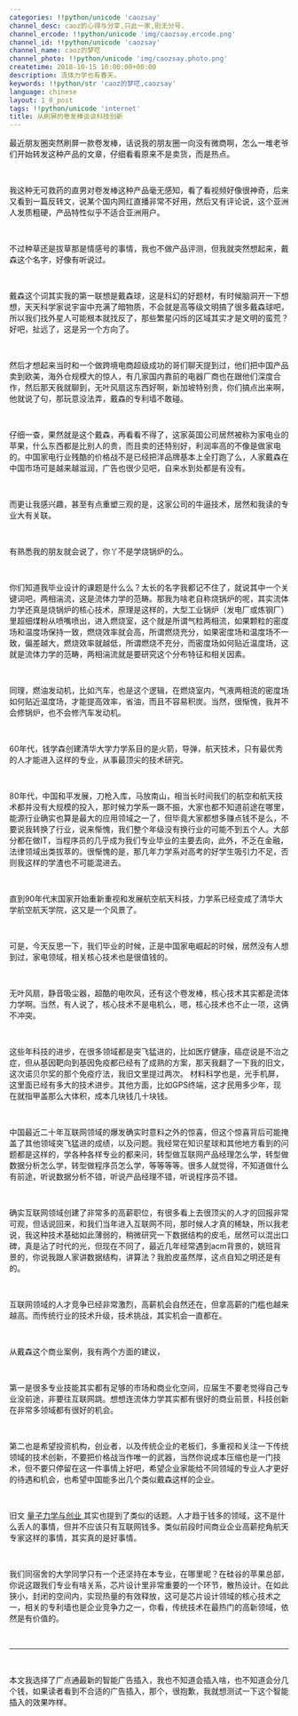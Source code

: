 ```yaml
---
categories: !!python/unicode 'caozsay'
channel_desc: caoz的心得与分享,只此一家,别无分号.
channel_ercode: !!python/unicode 'img/caozsay.ercode.png'
channel_id: !!python/unicode 'caozsay'
channel_name: caoz的梦呓
channel_photo: !!python/unicode 'img/caozsay.photo.png'
createtime: 2018-10-15 10:00:00+00:00
description: 流体力学也有春天。
keywords: !!python/str 'caoz的梦呓,caozsay'
language: chinese
layout: 1_0_post
tags: !!python/unicode 'internet'
title: 从刷屏的卷发棒谈谈科技创新
---
```

<div class="rich_media_content" id="js_content">
<p>
         最近朋友圈突然刷屏一款卷发棒，话说我的朋友圈一向没有微商啊，怎么一堆老爷们开始转发这种产品的文章，仔细看看原来不是卖货，而是热点。
        </p>
<p>
<br/>
</p>
<p>
         我这种无可救药的直男对卷发棒这种产品毫无感知，看了看视频好像很神奇，后来又看到一篇反转文，说某个国内网红直播非常不好用，然后又有评论说，这个亚洲人发质粗硬，产品特性似乎不适合亚洲用户。
        </p>
<p>
<br/>
</p>
<p>
         不过种草还是拔草那是情感号的事情，我也不做产品评测，但我就突然想起来，戴森这个名字，好像有听说过。
        </p>
<p>
<br/>
</p>
<p>
         戴森这个词其实我的第一联想是戴森球，这是科幻的好题材，有时候脑洞开一下想想，天天科学家说宇宙中充满了暗物质，不会就是高等级文明搞了很多戴森球吧，所以我们找外星人可能根本就找反了，那些繁星闪烁的区域其实才是文明的蛮荒？ 好吧，扯远了，这是另一个方向了。
        </p>
<p>
<br/>
</p>
<p>
         然后才想起来当时和一个做跨境电商超级成功的哥们聊天提到过，他们把中国产品卖到欧美，海外仓规模大的惊人，有几家国内靠前的电器厂商也在跟他们深度合作，然后那天我就聊到，无叶风扇这东西好啊，新加坡特别贵，你们搞点出来啊，他就说了句，那玩意没法弄，戴森的专利墙不敢碰。
        </p>
<p>
<br/>
</p>
<p>
         仔细一查，果然就是这个戴森，再看看不得了，这家英国公司居然被称为家电业的苹果，什么东西都是比别人的贵，而且卖的还特别好，利润率高的不像是做家电的。中国家电行业残酷的价格战不是已经把洋品牌基本上全打跑了么，人家戴森在中国市场可是越来越滋润，广告也很少见吧，自来水到处都是有没有。
        </p>
<p>
<br/>
</p>
<p>
         而更让我感兴趣，甚至有点重塑三观的是，这家公司的牛逼技术，居然和我读的专业大有关联。
        </p>
<p>
<br/>
</p>
<p>
         有熟悉我的朋友就会说了，你丫不是学烧锅炉的么。
        </p>
<p>
<br/>
</p>
<p>
         你们知道我毕业设计的课题是什么么？太长的名字我都记不住了，就说其中一个关键词吧，两相湍流，这是流体力学的范畴。那我为啥老自称烧锅炉的呢，其实流体力学还真是烧锅炉的核心技术，原理是这样的，大型工业锅炉（发电厂或炼钢厂）里超细煤粉从喷嘴喷出，进入燃烧室，这个就是所谓气粒两相流，如果颗粒的密度场和温度场保持一致，燃烧效率就会高，所谓燃烧充分，如果密度场和温度场不一致，偏差越大，燃烧效率就越低，所谓燃烧不充分，而密度场如何贴近温度场，这就是流体力学的范畴，两相湍流就是要研究这个分布特征和相关因素。
        </p>
<p>
<br/>
</p>
<p>
         同理，燃油发动机，比如汽车，也是这个逻辑，在燃烧室内，气液两相流的密度场如何贴近温度场，才能提高效率，省油，而且不容易积炭。当然，很惭愧，我并不会修锅炉，也不会修汽车发动机。
        </p>
<p>
<br/>
</p>
<p>
         60年代，钱学森创建清华大学力学系目的是火箭，导弹，航天技术，只有最优秀的人才能进入这样的专业，从事最顶尖的技术研究。
        </p>
<p>
<br/>
</p>
<p>
         80年代，中国和平发展，刀枪入库，马放南山，相当长时间我们的航空和航天技术都并没有大规模的投入，那时候力学系一蹶不振，大家也都不知道前途在哪里，能源行业确实也算是最大的应用领域之一了，但毕竟大家都想多赚点钱不是么，不要说我转换了行业，说来惭愧，我们整个年级没有换行业的可能不到五个人。大部分都在做IT，当程序员的几乎成为我们专业毕业的主要去向，此外，不乏在金融，法律领域出类拔萃的。很惭愧的是，那几年力学系对高考的好学生吸引力不足，否则我这样的学渣也不可能混进去。
        </p>
<p>
<br/>
</p>
<p>
         直到90年代末国家开始重新重视和发展航空航天科技，力学系已经变成了清华大学航空航天学院，这又是一个风景了。
        </p>
<p>
<br/>
</p>
<p>
         可是，今天反思一下，我们毕业的时候，正是中国家电崛起的时候，居然没有人想到过，家电领域，相关核心技术也是很值钱的。
        </p>
<p>
<br/>
</p>
<p>
         无叶风扇，静音吸尘器，超酷的电吹风，还有这个卷发棒，核心技术其实都是流体力学啊。当然，有人说了，核心技术不是电机么，嗯，核心技术也不止一项，这俩不冲突。
        </p>
<p>
<br/>
</p>
<p>
         这些年科技的进步，在很多领域都是突飞猛进的，比如医疗健康，癌症说是不治之症，但从基因靶向到基因免疫都已经有了成熟的方案，那天我翻了一下我的旧文，这次诺贝尔奖的那个免疫疗法，我旧文里提过两次。 材料科学也是，光手机屏，这里面已经有多大的技术进步。其他方面，比如GPS终端，这才民用多少年，现在就指甲盖那么大体积，成本几块钱几十块钱。
        </p>
<p>
<br/>
</p>
<p>
         中国最近二十年互联网领域的爆发确实时意料之外的惊喜，但这个惊喜背后可能掩盖了其他领域突飞猛进的成绩，以及问题。我经常在知识星球和其他地方看到的问题都是这样的，学各种各样专业的都来问，转型做互联网产品经理怎么学，转型做数据分析怎么学，转型做程序员怎么学，等等等等。很多人就觉得，不知道做什么有前途，听说数据分析不错，听说产品经理不错，听说程序员不错。
        </p>
<p>
<br/>
</p>
<p>
         确实互联网领域创建了非常多的高薪职位，有很多看上去很顶尖的人才的回报非常可观，但话说回来，和我们当年进入互联网不同，那时候人才真的稀缺，所以我老说，我这种技术基础如此薄弱的，稍微研究一下数据结构的皮毛，居然可以混出口碑，真是沾了时代的光，但现在不同了，最近几年经常遇到acm背景的，姚班背景的，你说我跟人家讲数据结构，讲算法？我脸皮虽然厚，这点自知之明还是有的。
        </p>
<p>
<br/>
</p>
<p>
         互联网领域的人才竞争已经非常激烈，高薪机会自然还在，但拿高薪的门槛也越来越高。而传统行业的技术升级，技术挑战，其实机会一直都在。
        </p>
<p>
<br/>
</p>
<p>
         从戴森这个商业案例，我有两个方面的建议，
        </p>
<p>
<br/>
</p>
<p>
         第一是很多专业技能其实都有足够的市场和商业化空间，应届生不要老觉得自己专业没前途，非要往互联网跳。想想连流体力学其实都有很好的商业前景，科技创新在非常多领域都有很好的机会。
        </p>
<p>
<br/>
</p>
<p>
         第二也是希望投资机构，创业者，以及传统企业的老板们，多重视和关注一下传统领域的技术创新，不要把价格战当作唯一的武器，当然你说成本压缩也是一门技术，但不要只停留在这一件事情上好吧，希望企业家能给不同领域的专业人才更好的待遇和机会，也希望中国能多出几个类似戴森这样的企业。
        </p>
<p>
<br/>
</p>
<p>
         旧文
         <a href="http://mp.weixin.qq.com/s?__biz=MzI0MjA1Mjg2Ng==&amp;mid=2649867849&amp;idx=1&amp;sn=150ff511af6523cfa5a8161abafa567a&amp;chksm=f1075c24c670d532a11490b59e3394f83caa30bb524101f6238377ae3bd8f9043b394b495e2f&amp;scene=21#wechat_redirect" target="_blank">
          量子力学与创业
         </a>
         其实也提到了类似的话题。人才趋于钱多的领域，这不是什么丢人的事情，但并不应该只有互联网钱多。类似前段时间商业企业高薪挖角航天专家这样的事情，其实真的是好事情。
        </p>
<p>
<br/>
</p>
<p>
         我们同宿舍的大学同学只有一个还坚持在本专业，在哪里呢？在硅谷的苹果总部，你说这跟我们专业有啥关系，芯片设计里非常重要的一个环节，散热设计。在如此狭小，封闭的空间内，实现热量的有效释放，这可是芯片设计领域的核心技术之一，相关的专利墙也是企业竞争力之一，你看，传统技术在最热门的高新领域，依然是有价值的。
        </p>
<p>
<br/>
</p>
<hr/>
<p>
<br/>
</p>
<p>
         本文我选择了广点通最新的智能广告插入，我也不知道会插入啥，也不知道会分几个钱，如果读者看到不合适的广告插入，那个，很抱歉，我就想测试一下这个智能插入的效果咋样。
        </p>
<p>
<br/>
</p>
<p>
<br/>
</p>
</div>